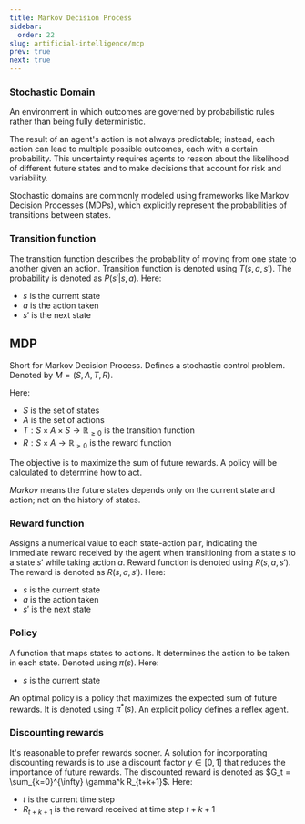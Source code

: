 ```yaml
---
title: Markov Decision Process
sidebar:
  order: 22
slug: artificial-intelligence/mcp
prev: true
next: true
---
```


### Stochastic Domain

An environment in which outcomes are governed by probabilistic rules rather than being fully deterministic.

The result of an agent's action is not always predictable; instead, each action can lead to multiple possible outcomes, each with a certain probability. This uncertainty requires agents to reason about the likelihood of different future states and to make decisions that account for risk and variability.

Stochastic domains are commonly modeled using frameworks like Markov Decision Processes (MDPs), which explicitly represent the probabilities of transitions between states.

### Transition function

The transition function describes the probability of moving from one state to another given an action. Transition function is denoted using $T(s,a,s')$. The probability is denoted as $P(s'|s,a)$. Here:
- $s$ is the current state
- $a$ is the action taken
- $s'$ is the next state

## MDP

Short for Markov Decision Process. Defines a stochastic control problem. Denoted by $M=(S,A,T,R)$.

Here:
- $S$ is the set of states
- $A$ is the set of actions
- $T: S \times A \times S \rightarrow \mathbb{R}_{\ge 0}$ is the transition function
- $R: S \times A \rightarrow \mathbb{R}_{\ge 0}$ is the reward function

The objective is to maximize the sum of future rewards. A policy will be calculated to determine how to act.

_Markov_ means the future states depends only on the current state and action; not on the history of states.

### Reward function

Assigns a numerical value to each state-action pair, indicating the immediate reward received by the agent when transitioning from a state $s$ to a state $s'$ while taking action $a$. Reward function is denoted using $R(s,a,s')$. The reward is denoted as $R(s,a,s')$. Here:
- $s$ is the current state
- $a$ is the action taken
- $s'$ is the next state

### Policy

A function that maps states to actions. It determines the action to be taken in each state. Denoted using $\pi(s)$. Here:
- $s$ is the current state

An optimal policy is a policy that maximizes the expected sum of future rewards. It is denoted using $\pi^*(s)$. An explicit policy defines a reflex agent.

### Discounting rewards

It's reasonable to prefer rewards sooner. A solution for incorporating discounting rewards is to use a discount factor $\gamma \in [0,1]$ that reduces the importance of future rewards. The discounted reward is denoted as $G_t = \sum_{k=0}^{\infty} \gamma^k R_{t+k+1}$. Here:
- $t$ is the current time step
- $R_{t+k+1}$ is the reward received at time step $t+k+1$
